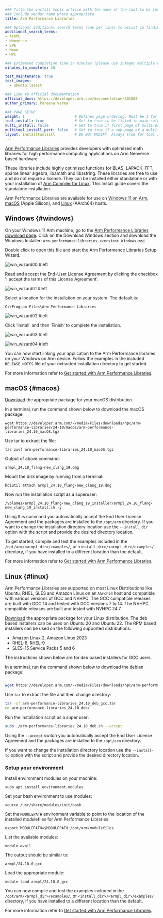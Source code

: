```yaml
---
### Title the install tools article with the name of the tool to be installed
### Include vendor name where appropriate
title: Arm Performance Libraries

### Optional additional search terms (one per line) to assist in finding the article
additional_search_terms:
- ArmPL
- Neoverse
- SVE
- Neon
- HPC

### Estimated completion time in minutes (please use integer multiple of 5)
minutes_to_complete: 10

test_maintenance: true
test_images:
  - ubuntu:latest

### Link to official documentation
official_docs: https://developer.arm.com/documentation/101004
author_primary: Pareena Verma

### PAGE SETUP
weight: 1                       # Defines page ordering. Must be 1 for first (or only) page.
tool_install: true              # Set to true to be listed in main selection page, else false
multi_install: false            # Set to true if first page of multi-page article, else false
multitool_install_part: false   # Set to true if a sub-page of a multi-page article, else false
layout: installtoolsall         # DO NOT MODIFY. Always true for tool install articles
---
```


[Arm Performance Libraries](https://developer.arm.com/downloads/-/arm-performance-libraries#documentation) provides developers with optimized math libraries for high performance computing applications on Arm Neoverse based hardware.

These libraries include highly optimized functions for BLAS, LAPACK, FFT, sparse linear algebra, libamath and libastring.
These libraries are free to use and do not require a license. They can be installed either standalone or with your installation of [Arm Compiler for Linux](/install-guides/acfl). This install guide covers the standalone installation.

Arm Performance Libraries are available for use on [Windows 11 on Arm](#windows), [macOS](#macos) (Apple Silicon), and [Linux](#linux) (AArch64) hosts.

## Windows {#windows}

On your Windows 11 Arm machine, go to the [Arm Performance Libraries download page](https://developer.arm.com/downloads/-/arm-performance-libraries).
Click on the Download Windows section and download the Windows Installer:
`arm-performance-libraries_<version>_Windows.msi`

Double click to open this file and start the Arm Performance Libraries Setup Wizard.

![win_wizard00 #left](/install-guides/_images/armpl_wizard00.png)

Read and accept the End-User License Agreement by clicking the checkbox 'I accept the terms of this License Agreement'.

![win_wizard01 #left](/install-guides/_images/armpl_wizard01.png)

Select a location for the installation on your system. The default is:

`C:\Program Files\Arm Performance Libraries`

![win_wizard02 #left](/install-guides/_images/armpl_wizard02.png)

Click 'Install' and then 'Finish' to complete the installation.

![win_wizard03 #left](/install-guides/_images/armpl_wizard03.png)

![win_wizard04 #left](/install-guides/_images/armpl_wizard04.png)

You can now start linking your application to the Arm Performance libraries on your Windows on Arm device. Follow the examples in the included `RELEASE_NOTES` file of your extracted installation directory to get started.

For more information refer to [Get started with Arm Performance Libraries](https://developer.arm.com/documentation/109361).


## macOS {#macos}

[Download](https://developer.arm.com/downloads/-/arm-performance-libraries) the appropriate package for your macOS distribution.

In a terminal, run the command shown below to download the macOS package:
```console
wget https://developer.arm.com/-/media/Files/downloads/hpc/arm-performance-libraries/24-10/macos/arm-performance-libraries_24.10_macOS.tgz
```

Use tar to extract the file:
```console
tar zxvf arm-performance-libraries_24.10_macOS.tgz
```

Output of above command:
```console
armpl_24.10_flang-new_clang_19.dmg
```

Mount the disk image by running from a terminal:
```console
hdiutil attach armpl_24.10_flang-new_clang_19.dmg
```

Now run the installation script as a superuser:

```console
/Volumes/armpl_24.10_flang-new_clang_19_installer/armpl_24.10_flang-new_clang_19_install.sh -y
```

Using this command you automatically accept the End User License Agreement and the packages are installed to the `/opt/arm` directory. If you want to change the installation directory location use the `--install_dir` option with the script and provide the desired directory location.

To get started, compile and test the examples included in the `/opt/arm/<armpl_dir>/examples/`, or `<install_dir>/<armpl_dir>/examples/` directory, if you have installed to a different location than the default.

For more information refer to [Get started with Arm Performance Libraries](https://developer.arm.com/documentation/109362).


## Linux {#linux}

Arm Performance Libraries are supported on most Linux Distributions like Ubuntu, RHEL, SLES and Amazon Linux on an `AArch64` host and compatible with various versions of GCC and NVHPC. The GCC compatible releases are built with GCC 14 and tested with GCC versions 7 to 14. The NVHPC compatible releases are built and tested with NVHPC 24.7.

[Download](https://developer.arm.com/downloads/-/arm-performance-libraries) the appropriate package for your Linux distribution. The deb based installers can be used on Ubuntu 20 and Ubuntu 22. The RPM based installers can be used on the following supported distributions:

- Amazon Linux 2, Amazon Linux 2023
- RHEL-8, RHEL-9
- SLES-15 Service Packs 5 and 6

The instructions shown below are for deb based installers for GCC users.

In a terminal, run the command shown below to download the debian package:

```bash

wget https://developer.arm.com/-/media/Files/downloads/hpc/arm-performance-libraries/24-10/linux/arm-performance-libraries_24.10_deb_gcc.tar
```

Use `tar` to extract the file and then change directory:

```bash
tar -xf arm-performance-libraries_24.10_deb_gcc.tar
cd arm-performance-libraries_24.10_deb/
```

Run the installation script as a super user:

```bash
sudo ./arm-performance-libraries_24.10_deb.sh --accept
```

Using the `--accept` switch you automatically accept the End User License Agreement and the packages are installed to the `/opt/arm` directory.

If you want to change the installation directory location use the `--install-to` option with the script and provide the desired directory location.

### Setup your environment

Install environment modules on your machine:

```console
sudo apt install environment-modules
```

Set your bash environment to use modules:

```console
source /usr/share/modules/init/bash
```

Set the `MODULEPATH` environment variable to point to the location of the installed modulefiles for Arm Performance Libraries:

```console
export MODULEPATH=$MODULEPATH:/opt/arm/modulefiles
```

List the available modules:

```console
module avail
```

The output should be similar to:

```output
armpl/24.10.0_gcc
```

Load the appropriate module:

```console
module load armpl/24.10.0_gcc
```

You can now compile and test the examples included in the `/opt/arm/<armpl_dir>/examples/`, or `<install_dir>/<armpl_dir>/examples/` directory, if you have installed to a different location than the default.

For more information refer to [Get started with Arm Performance Libraries](https://developer.arm.com/documentation/102620).

